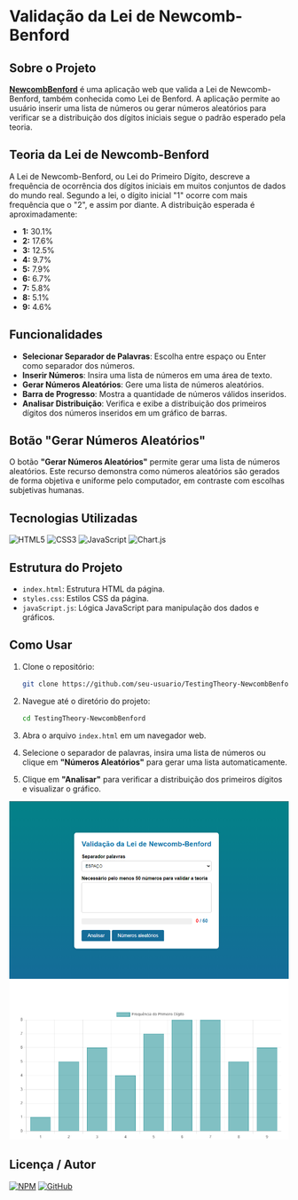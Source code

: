 # Validação da Lei de Newcomb-Benford

## Sobre o Projeto

[**NewcombBenford**](https://michelleGomes85.github.io/TestingTheory-NewcombBenford/) é uma aplicação web que valida a Lei de Newcomb-Benford, também conhecida como Lei de Benford. A aplicação permite ao usuário inserir uma lista de números ou gerar números aleatórios para verificar se a distribuição dos dígitos iniciais segue o padrão esperado pela teoria.

## Teoria da Lei de Newcomb-Benford

A Lei de Newcomb-Benford, ou Lei do Primeiro Dígito, descreve a frequência de ocorrência dos dígitos iniciais em muitos conjuntos de dados do mundo real. Segundo a lei, o dígito inicial "1" ocorre com mais frequência que o "2", e assim por diante. A distribuição esperada é aproximadamente:

- **1:** 30.1%
- **2:** 17.6%
- **3:** 12.5%
- **4:** 9.7%
- **5:** 7.9%
- **6:** 6.7%
- **7:** 5.8%
- **8:** 5.1%
- **9:** 4.6%

## Funcionalidades

- **Selecionar Separador de Palavras**: Escolha entre espaço ou Enter como separador dos números.
- **Inserir Números**: Insira uma lista de números em uma área de texto.
- **Gerar Números Aleatórios**: Gere uma lista de números aleatórios.
- **Barra de Progresso**: Mostra a quantidade de números válidos inseridos.
- **Analisar Distribuição**: Verifica e exibe a distribuição dos primeiros dígitos dos números inseridos em um gráfico de barras.

## Botão "Gerar Números Aleatórios"

O botão **"Gerar Números Aleatórios"** permite gerar uma lista de números aleatórios. Este recurso demonstra como números aleatórios são gerados de forma objetiva e uniforme pelo computador, em contraste com escolhas subjetivas humanas.

## Tecnologias Utilizadas

![HTML5](https://img.shields.io/badge/HTML5-E34F26?style=flat&logo=html5&logoColor=white)
![CSS3](https://img.shields.io/badge/CSS3-1572B6?style=flat&logo=css3&logoColor=white)
![JavaScript](https://img.shields.io/badge/JavaScript-F7DF1C?style=flat&logo=javascript&logoColor=black)
![Chart.js](https://img.shields.io/badge/Chart.js-F6C343?style=flat&logo=chartjs&logoColor=black)

## Estrutura do Projeto

- `index.html`: Estrutura HTML da página.
- `styles.css`: Estilos CSS da página.
- `javaScript.js`: Lógica JavaScript para manipulação dos dados e gráficos.

## Como Usar

1. Clone o repositório:
    ```sh
    git clone https://github.com/seu-usuario/TestingTheory-NewcombBenford.git
    ```

2. Navegue até o diretório do projeto:
    ```sh
    cd TestingTheory-NewcombBenford
    ```

3. Abra o arquivo `index.html` em um navegador web.

4. Selecione o separador de palavras, insira uma lista de números ou clique em **"Números Aleatórios"** para gerar uma lista automaticamente.

5. Clique em **"Analisar"** para verificar a distribuição dos primeiros dígitos e visualizar o gráfico.

![Captura de Tela](img-doc/screenshot1.png)
![Captura de Tela](img-doc/screenshot2.png)

## Licença / Autor

[![NPM](https://img.shields.io/npm/l/react)](https://github.com/michelleGomes85/TestingTheory-NewcombBenford/blob/main/LICENSE) 
[![GitHub](https://img.shields.io/badge/GitHub-000?style=for-the-badge&logo=github&logoColor=white)](https://github.com/michellegomes85)
